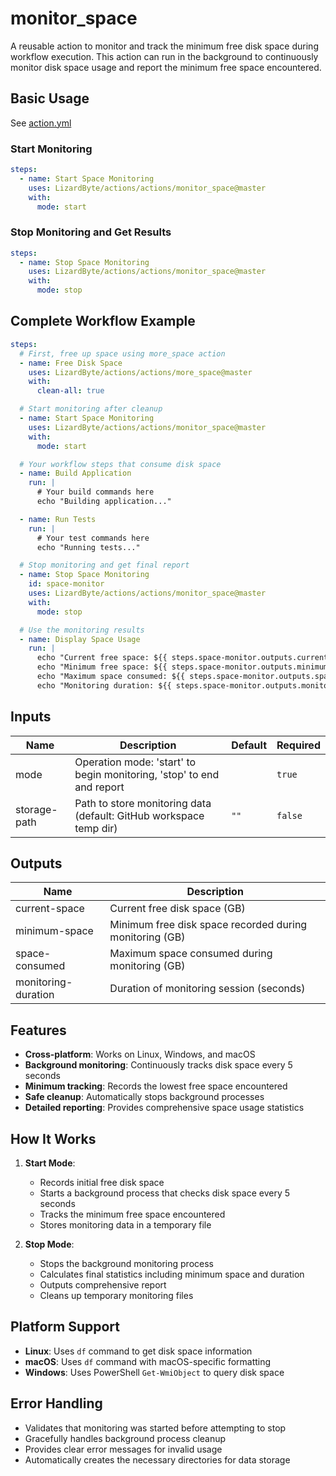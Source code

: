 # monitor_space

A reusable action to monitor and track the minimum free disk space during workflow execution. This action can run in the background to continuously monitor disk space usage and report the minimum free space encountered.

## Basic Usage

See [action.yml](action.yml)

### Start Monitoring
```yaml
steps:
  - name: Start Space Monitoring
    uses: LizardByte/actions/actions/monitor_space@master
    with:
      mode: start
```

### Stop Monitoring and Get Results
```yaml
steps:
  - name: Stop Space Monitoring
    uses: LizardByte/actions/actions/monitor_space@master
    with:
      mode: stop
```

## Complete Workflow Example

```yaml
steps:
  # First, free up space using more_space action
  - name: Free Disk Space
    uses: LizardByte/actions/actions/more_space@master
    with:
      clean-all: true

  # Start monitoring after cleanup
  - name: Start Space Monitoring
    uses: LizardByte/actions/actions/monitor_space@master
    with:
      mode: start

  # Your workflow steps that consume disk space
  - name: Build Application
    run: |
      # Your build commands here
      echo "Building application..."

  - name: Run Tests
    run: |
      # Your test commands here
      echo "Running tests..."

  # Stop monitoring and get final report
  - name: Stop Space Monitoring
    id: space-monitor
    uses: LizardByte/actions/actions/monitor_space@master
    with:
      mode: stop

  # Use the monitoring results
  - name: Display Space Usage
    run: |
      echo "Current free space: ${{ steps.space-monitor.outputs.current-space }} GB"
      echo "Minimum free space: ${{ steps.space-monitor.outputs.minimum-space }} GB"
      echo "Maximum space consumed: ${{ steps.space-monitor.outputs.space-consumed }} GB"
      echo "Monitoring duration: ${{ steps.space-monitor.outputs.monitoring-duration }} seconds"
```

## Inputs

| Name         | Description                                                           | Default | Required |
|--------------|-----------------------------------------------------------------------|---------|----------|
| mode         | Operation mode: 'start' to begin monitoring, 'stop' to end and report |         | `true`   |
| storage-path | Path to store monitoring data (default: GitHub workspace temp dir)    | `""`    | `false`  |

## Outputs

| Name                | Description                                             |
|---------------------|---------------------------------------------------------|
| current-space       | Current free disk space (GB)                            |
| minimum-space       | Minimum free disk space recorded during monitoring (GB) |
| space-consumed      | Maximum space consumed during monitoring (GB)           |
| monitoring-duration | Duration of monitoring session (seconds)                |

## Features

- **Cross-platform**: Works on Linux, Windows, and macOS
- **Background monitoring**: Continuously tracks disk space every 5 seconds
- **Minimum tracking**: Records the lowest free space encountered
- **Safe cleanup**: Automatically stops background processes
- **Detailed reporting**: Provides comprehensive space usage statistics

## How It Works

1. **Start Mode**:
   - Records initial free disk space
   - Starts a background process that checks disk space every 5 seconds
   - Tracks the minimum free space encountered
   - Stores monitoring data in a temporary file

2. **Stop Mode**:
   - Stops the background monitoring process
   - Calculates final statistics including minimum space and duration
   - Outputs comprehensive report
   - Cleans up temporary monitoring files

## Platform Support

- **Linux**: Uses `df` command to get disk space information
- **macOS**: Uses `df` command with macOS-specific formatting
- **Windows**: Uses PowerShell `Get-WmiObject` to query disk space

## Error Handling

- Validates that monitoring was started before attempting to stop
- Gracefully handles background process cleanup
- Provides clear error messages for invalid usage
- Automatically creates the necessary directories for data storage
